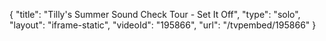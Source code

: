 {
    "title": "Tilly's Summer Sound Check Tour - Set It Off",
    "type": "solo",
    "layout": "iframe-static",
    "videoId": "195866",
    "url": "\/tvpembed\/195866"
}